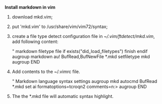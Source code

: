 

**Install markdown in vim**

1. download mkd.vim;
2. put 'mkd.vim' to /usr/share/vim/vim72/syntax;
3. create a file type detect configuration file in *~/.vim/ftdetect/mkd.vim*, add following content:

     " markdown filetype file
     if exists("did_load_filetypes")
       finish
     endif
     augroup markdown
       au! BufRead,BufNewFile *.mkd setfiletype mkd
     augroup END

4. Add contents to the ~/.vimrc file.

    " Markdown language syntax settings
    augroup mkd
      autocmd BufRead *.mkd set ai formatoptions=tcroqn2 comments=n:>
    augroup END

5. The the \*.mkd file will automatic syntax highlight.






